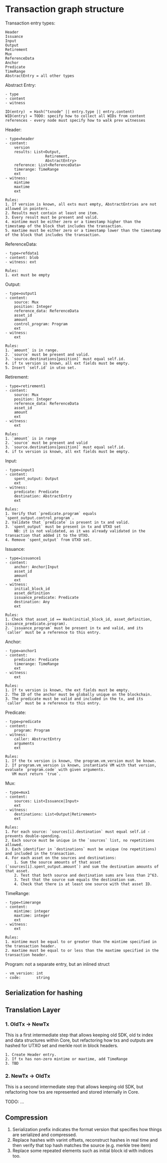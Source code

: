 # Transaction graph structure

Transaction entry types:

    Header
    Issuance
    Input
    Output
    Retirement
    Mux
    ReferenceData
    Anchor
    Predicate
    TimeRange
    AbstractEntry = all other types

Abstract Entry:

    - type
    - content
    - witness
    
    ID(entry)  = Hash("txnode" || entry.type || entry.content)
    WID(entry) = TODO: specify how to collect all WIDs from content references - every node must specify how to walk prev witnesses

Header:

    - type=header
    - content:
        version
        results: List<Output,
                      Retirement,
                      AbstractEntry>
        reference: List<ReferenceData>
        timerange: TimeRange
        ext
    - witness:
        mintime
        maxtime
        ext

    Rules:
    1. If version is known, all exts must empty, AbstractEntries are not allowed in pointers.
    2. Results must contain at least one item.
    3. Every result must be present and valid.
    4. mintime must be either zero or a timestamp higher than the timestamp of the block that includes the transaction.
    5. maxtime must be either zero or a timestamp lower than the timestamp of the block that includes the transaction.

ReferenceData:

    - type=refdata1
    - content: blob
    - witness: ext
    
    Rules:
    1. ext must be empty

Output:

    - type=output1
    - content:
        source: Mux
        position: Integer
        reference_data: ReferenceData
        asset_id
        amount
        control_program: Program
        ext
    - witness:
        ext
        
    Rules:
    1. `amount` is in range.
    2. `source` must be present and valid.
    3. `source.destinations[position]` must equal self.id.
    4. if tx version is known, all ext fields must be empty.
    5. Insert `self.id` in utxo set.

Retirement:

    - type=retirement1
    - content:
        source: Mux
        position: Integer
        reference_data: ReferenceData
        asset_id
        amount
        ext
    - witness:
        ext

    Rules:
    1. `amount` is in range
    2. `source` must be present and valid
    3. `source.destinations[position]` must equal self.id.
    4. if tx version is known, all ext fields must be empty.

Input:

    - type=input1
    - content:
        spent_output: Output
        ext
    - witness:
        predicate: Predicate
        destination: AbstractEntry
        ext
        
    Rules:
    1. Verify that `predicate.program` equals `spent_output.control_program`.
    2. Validate that `predicate` is present in tx and valid.
    3. `spent_output` must be present in tx and UTXO set 
        NB: it is not validated, as it was already validated in the transaction that added it to the UTXO.
    4. Remove `spent_output` from UTXO set.

Issuance:

    - type=issuance1
    - content:
        anchor: Anchor|Input
        asset_id
        amount
        ext
    - witness:
        initial_block_id
        asset_definition
        issuance_predicate: Predicate
        destination: Any
        ext
        
    Rules:
    1. Check that asset_id == Hash(initial_block_id, asset_definition, issuance_predicate.program).
    2. `issuance_program` must be present in tx and valid, and its `caller` must be a reference to this entry.

Anchor:

    - type=anchor1
    - content:
        predicate: Predicate
        timerange: TimeRange
        ext
    - witness:
        ext

    Rules:
    1. If tx version is known, the ext fields must be empty.
    2. The ID of the anchor must be globally unique on the blockchain.
    3. The predicate must be valid and included in the tx, and its `caller` must be a reference to this entry.

Predicate:

    - type=predicate
    - content:
        program: Program
    - witness:
        caller: AbstractEntry
        arguments
        ext
        
    Rules:
    1. If the tx version is known, the program.vm_version must be known.
    2. If program.vm_version is known, instantiate VM with that version, evaluate `program.code` with given arguments. 
       VM must return `true`.

Mux:

    - type=mux1
    - content:
        sources: List<Issuance|Input>
        ext
    - witness:
        destinations: List<Output|Retirement>
        ext
        
    Rules:
    1. For each source: `sources[i].destination` must equal self.id - prevents double-spending.
    2. Each source must be unique in the `sources` list, no repetitions allowed.
    3. Each identifier in `destinations` must be unique (no repetitions) and included in the transaction.
    4. For each asset on the sources and destinations:
        1. Sum the source amounts of that asset (`sources[i].spent_output.amount`) and sum the destination amounts of that asset.
        2. Test that both source and destination sums are less than 2^63.
        3. Test that the source sum equals the destination sum.
        4. Check that there is at least one source with that asset ID.


TimeRange:

    - type=timerange
    - content:
        mintime: integer
        maxtime: integer
        ext
    - witness:
        ext
    
    Rules:
    1. mintime must be equal to or greater than the mintime specified in the transaction header.
    2. maxtime must be equal to or less than the maxtime specified in the transaction header.
    

Program: not a separate entry, but an inlined struct
    
    - vm_version: int
    - code:       string


## Serialization for hashing


## Translation Layer

### 1. OldTx -> NewTx

This is a first intermediate step that allows keeping old SDK, old tx index and data structures within Core, but refactoring how txs and outputs are hashed for UTXO set and merkle root in block headers.

    1. Create Header entry.
    2. If tx has non-zero mintime or maxtime, add TimeRange
    3. TBD

### 2. NewTx -> OldTx

This is a second intermediate step that allows keeping old SDK, but refactoring how txs are represented and stored internally in Core.

TODO: ...


## Compression

1. Serialization prefix indicates the format version that specifies how things are serialized and compressed.
2. Replace hashes with varint offsets, reconstruct hashes in real time and then verify that top hash matches the source (e.g. merkle tree item)
3. Replace some repeated elements such as initial block id with indices too.




